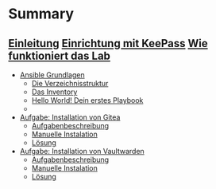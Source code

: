# Summary

[Einleitung](./Einleitung.md)
[Einrichtung mit KeePass](./KeePass.md)
[Wie funktioniert das Lab](./Lab_Grundlagen.md)
----
- [Ansible Grundlagen]()
    - [Die Verzeichnisstruktur]()
    - [Das Inventory]()
    - [Hello World! Dein erstes Playbook]()
    - []()
- [Aufgabe: Installation von Gitea]()
    - [Aufgabenbeschreibung]()
    - [Manuelle Instalation]()
    - [Lösung]()
- [Aufgabe: Installation von Vaultwarden]()
    - [Aufgabenbeschreibung]()
    - [Manuelle Instalation]()
    - [Lösung]()
